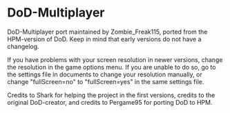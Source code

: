 # DoD-Multiplayer


DoD-Multiplayer port maintained by Zombie_Freak115, ported from the HPM-version of DoD. Keep in mind that early versions do not have a changelog.

If you have problems with your screen resolution in newer versions, change the resolution in the game options menu. If you are unable to do so, go to the settings file in documents to change your resolution manually, or change "fullScreen=no" to "fullScreen=yes" in the same settings file.

Credits to Shark for helping the project in the first versions, credits to the original DoD-creator, and credits to Pergame95 for porting DoD to HPM.
